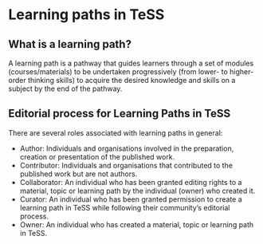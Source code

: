 # Learning paths in TeSS

## What is a learning path?

A learning path is a pathway that guides learners through a set of modules (courses/materials) to be undertaken progressively (from lower- to higher-order thinking skills) to acquire the desired knowledge and skills on a subject by the end of the pathway.

## Editorial process for Learning Paths in TeSS
There are several roles associated with learning paths in general:

- Author: Individuals and organisations involved in the preparation, creation or presentation of the published work.
- Contributor: Individuals and organisations that contributed to the published work but are not authors.
- Collaborator: An individual who has been granted editing rights to a material, topic or learning path by the individual (owner) who created it.
- Curator: An individual who has been granted permission to create a learning path in TeSS while following their community’s editorial process.
- Owner: An individual who has created a material, topic or learning path in TeSS.

